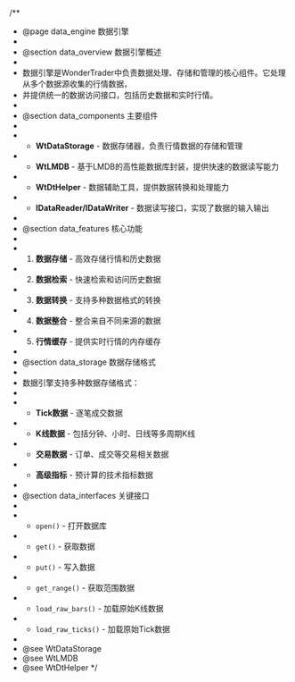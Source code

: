 /**
 * @page data_engine 数据引擎
 * 
 * @section data_overview 数据引擎概述
 * 
 * 数据引擎是WonderTrader中负责数据处理、存储和管理的核心组件。它处理从多个数据源收集的行情数据，
 * 并提供统一的数据访问接口，包括历史数据和实时行情。
 * 
 * @section data_components 主要组件
 * 
 * - **WtDataStorage** - 数据存储器，负责行情数据的存储和管理
 * - **WtLMDB** - 基于LMDB的高性能数据库封装，提供快速的数据读写能力
 * - **WtDtHelper** - 数据辅助工具，提供数据转换和处理能力
 * - **IDataReader/IDataWriter** - 数据读写接口，实现了数据的输入输出
 * 
 * @section data_features 核心功能
 * 
 * 1. **数据存储** - 高效存储行情和历史数据
 * 2. **数据检索** - 快速检索和访问历史数据
 * 3. **数据转换** - 支持多种数据格式的转换
 * 4. **数据整合** - 整合来自不同来源的数据
 * 5. **行情缓存** - 提供实时行情的内存缓存
 * 
 * @section data_storage 数据存储格式
 * 
 * 数据引擎支持多种数据存储格式：
 * 
 * - **Tick数据** - 逐笔成交数据
 * - **K线数据** - 包括分钟、小时、日线等多周期K线
 * - **交易数据** - 订单、成交等交易相关数据
 * - **高级指标** - 预计算的技术指标数据
 * 
 * @section data_interfaces 关键接口
 * 
 * - `open()` - 打开数据库
 * - `get()` - 获取数据
 * - `put()` - 写入数据
 * - `get_range()` - 获取范围数据
 * - `load_raw_bars()` - 加载原始K线数据
 * - `load_raw_ticks()` - 加载原始Tick数据
 * 
 * @see WtDataStorage
 * @see WtLMDB
 * @see WtDtHelper
 */
